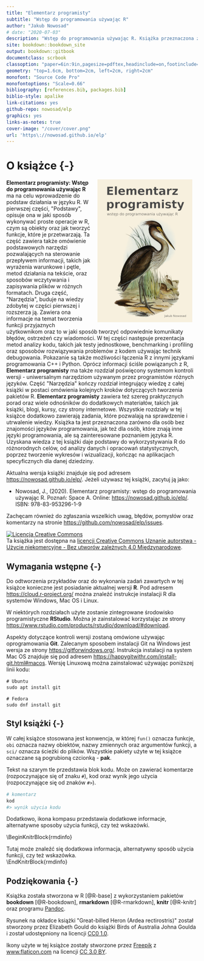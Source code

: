 ```yaml
--- 
title: "Elementarz programisty"
subtitle: "Wstęp do programowania używając R"
author: "Jakub Nowosad"
# date: "2020-07-03"
description: "Wstęp do programowania używając R. Książka przeznaczona zarówno dla osób nowicjuszy programowania, jak też dla osób, które znają inne języki programowania, ale są zainteresowane poznaniem języka R."
site: bookdown::bookdown_site
output: bookdown::gitbook
documentclass: scrbook
classoption: "paper=6in:9in,pagesize=pdftex,headinclude=on,footinclude=on,10pt"
geometry: "top=1.6cm, bottom=2cm, left=2cm, right=2cm"
monofont: "Source Code Pro"
monofontoptions: "Scale=0.66"
bibliography: [references.bib, packages.bib]
biblio-style: apalike
link-citations: yes
github-repo: nowosad/elp
graphics: yes
links-as-notes: true
cover-image: "/cover/cover.png"
url: 'https\://nowosad.github.io/elp'
---
```




# O książce {-}

<a href="http://nowosad.github.io/elp/"><img src="cover/cover_lr.png" width="250" height="375" alt="Cover image" align="right" style="margin: 0 1em 0 1em" /></a> 

**Elementarz programisty: Wstęp do programowania używając R** ma na celu wprowadzenie do podstaw działania w języku R. 
W pierwszej części, "Podstawy", opisuje ona w jaki sposób wykonywać proste operacje w R, czym są obiekty oraz jak tworzyć funkcje, które je przetwarzają.
Ta część zawiera także omówienie podstawowych narzędzi pozwalających na sterowanie przepływem informacji, takich jak wyrażenia warunkowe i pętle, metod działania na tekście, oraz sposobów wczytywania i zapisywania plików w różnych formatach.
Druga część, "Narzędzia", buduje na wiedzy zdobytej w części pierwszej i rozszerza ją.
Zawiera ona informacje na temat tworzenia funkcji przyjaznych użytkownikom oraz to w jaki sposób tworzyć odpowiednie komunikaty błędów, ostrzeżeń czy wiadomości.
W tej części następuje prezentacja metod analizy kodu, takich jak testy jednostkowe, benchmarking i profiling oraz sposobów rozwiązywania problemów z kodem używając technik debugowania.
Pokazanie są także możliwości łączenia R z innymi językami programowania C++ i Python.
Oprócz informacji ściśle powiązanych z R, **Elementarz programisty** ma także rozdział poświęcony systemom kontroli wersji - uniwersalnym narzędziom używanym przez programistów różnych języków.
Część "Narzędzia" kończy rozdział integrujący wiedzę z całej książki w postaci omówienia kolejnych kroków dotyczących tworzenia pakietów R.
**Elementarz programisty** zawiera też szereg praktycznych porad oraz wiele odnośników do dodatkowych materiałów, takich jak książki, blogi, kursy, czy strony internetowe.
Wszystkie rozdziały w tej książce dodatkowo zawierają zadania, które pozwalają na sprawdzenie i utrwalenie wiedzy.
Książka ta jest przeznaczona zarówno dla osób bez znajomości języków programowania, jak też dla osób, które znają inne języki programowania, ale są zainteresowane poznaniem języka R.
Uzyskana wiedza z tej książki daje podstawy do wykorzystywania R do różnorodnych celów, od analizy danych i opracowań statystycznych, poprzez tworzenie wykresów i wizualizacji, kończąc na aplikacjach specyficznych dla danej dziedziny.



Aktualna wersja książki znajduje się pod adresem https://nowosad.github.io/elp/. 
Jeżeli używasz tej książki, zacytuj ją jako:

- Nowosad, J., (2020). Elementarz programisty: wstęp do programowania używając R. Poznań: Space A. Online: https://nowosad.github.io/elp/. ISBN: 978-83-953296-1-9

Zachęcam również do zgłaszania wszelkich uwag, błędów, pomysłów oraz komentarzy na stronie https://github.com/nowosad/elp/issues.

<a rel="license" href="http://creativecommons.org/licenses/by-nc-nd/4.0/"><img alt="Licencja Creative Commons" style="border-width:0" src="https://i.creativecommons.org/l/by-nc-nd/4.0/88x31.png" /></a><br />Ta książka jest dostępna na <a rel="license" href="http://creativecommons.org/licenses/by-nc-nd/4.0/">licencji Creative Commons Uznanie autorstwa - Użycie niekomercyjne - Bez utworów zależnych 4.0 Międzynarodowe</a>.

## Wymagania wstępne {-}

Do odtworzenia przykładów oraz do wykonania zadań zawartych w tej książce konieczne jest posiadanie aktualnej wersji **R**. 
Pod adresem https://cloud.r-project.org/ można znaleźć instrukcje instalacji R dla systemów Windows, Mac OS i Linux.

W niektórych rozdziałach użyte zostanie zintegrowane środowisko programistyczne **RStudio**.
Można je zainstalować korzystając ze strony https://www.rstudio.com/products/rstudio/download/#download.
<!-- https://rstudio-education.github.io/hopr/starting.html -->
<!--pakiety-->
<!-- dane -->

Aspekty dotyczące kontroli wersji zostaną omówione używając oprogramowania **Git**.
Zalecanym sposobem instalacji Git na Windows jest wersja ze strony https://gitforwindows.org/.
Instrukcja instalacji na system Mac OS znajduje się pod adresem https://happygitwithr.com/install-git.html#macos.
Wersję Linuxową można zainstalować używając poniższej linii kodu:

```
# Ubuntu
sudo apt install git
```

```
# Fedora
sudo dnf install git
```

## Styl książki {-}

W całej książce stosowana jest konwencja, w której `fun()` oznacza funkcje, `obi` oznacza nazwy obiektów, nazwy zmiennych oraz argumentów funkcji, a `sci/` oznacza ścieżki do plików.
Wszystkie pakiety użyte w tej książce oznaczane są pogrubioną czcionką - **pak**.

Tekst na szarym tle przedstawia blok kodu.
Może on zawierać komentarze (rozpoczynające się of znaku `#`), kod oraz wynik jego użycia (rozpoczynające się od znaków `#>`).


```r
# komentarz
kod
#> wynik użycia kodu
```

Dodatkowo, ikona kompasu przedstawia dodatkowe informacje, alternatywne sposoby użycia funkcji, czy też wskazówki.

\BeginKnitrBlock{rmdinfo}<div class="rmdinfo">Tutaj może znaleźć się dodatkowa informacja, alternatywny sposób użycia funkcji, czy też wskazówka.</div>\EndKnitrBlock{rmdinfo}

## Podziękowania {-}

Książka została stworzona w R [@R-base] z wykorzystaniem pakietów **bookdown** [@R-bookdown], **rmarkdown** [@R-rmarkdown], **knitr** [@R-knitr] oraz programu [Pandoc](http://pandoc.org/). 

Rysunek na okładce książki "Great-billed Heron (Ardea rectirostris)" został stworzony przez Elizabeth Gould do książki Birds of Australia Johna Goulda i został udostępniony na licencji <a href="https://creativecommons.org/publicdomain/zero/1.0/deed.en" title="CC0 1.0 Universal" target="_blank">CC0 1.0</a>.
<!-- https://ccsearch.creativecommons.org/photos/28692762-697a-42a8-964b-ee95843c5347 -->

Ikony użyte w tej książce zostały stworzone przez <a href="https://www.freepik.com/" title="Freepik">Freepik</a> z <a href="https://www.flaticon.com/" title="Flaticon">www.flaticon.com</a> na licencji <a href="http://creativecommons.org/licenses/by/3.0/" title="Creative Commons BY 3.0." target="_blank">CC 3.0 BY</a>.

<script>
  (function(i,s,o,g,r,a,m){i['GoogleAnalyticsObject']=r;i[r]=i[r]||function(){
  (i[r].q=i[r].q||[]).push(arguments)},i[r].l=1*new Date();a=s.createElement(o),
  m=s.getElementsByTagName(o)[0];a.async=1;a.src=g;m.parentNode.insertBefore(a,m)
  })(window,document,'script','https://www.google-analytics.com/analytics.js','ga');
  ga('create', 'UA-47892233-2', 'auto');
  ga('send', 'pageview');
</script>

